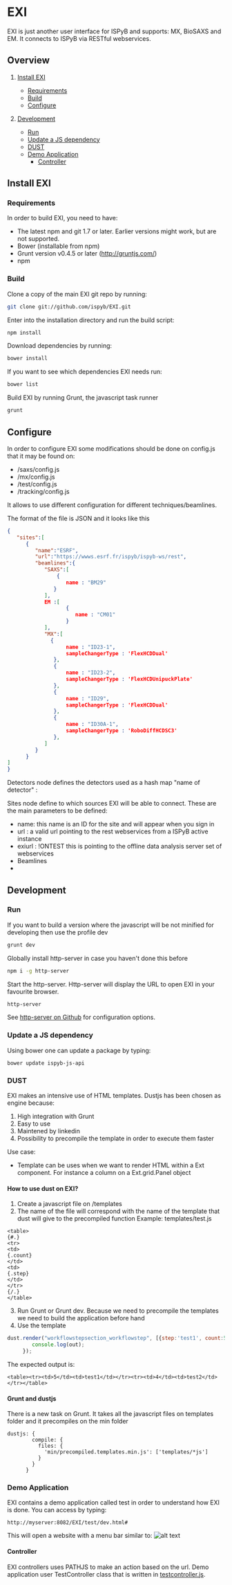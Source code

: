 # 
# EXI

EXI is just another user interface for ISPyB and supports: MX, BioSAXS and EM. It connects to ISPyB via RESTful webservices.



## Overview
1. [Install EXI](#install-exi)
    * [Requirements](#requirements)
    * [Build](#build)
    * [Configure](#configure)
    
2. [Development](#development)  
    * [Run](#run)
    * [Update a JS dependency](#update-a-js-dependency)
    * [DUST](#dust)
    * [Demo Application](#demo-application)
         * [Controller](#controller)


## Install EXI
### Requirements

In order to build EXI, you need to have:
- The latest npm and git 1.7 or later. Earlier versions might work, but are not supported. 
- Bower (installable from npm)
- Grunt version v0.4.5 or later (http://gruntjs.com/)
- npm


### Build

Clone a copy of the main EXI git repo by running:

```bash
git clone git://github.com/ispyb/EXI.git
```

Enter into the installation directory and run the build script:

```bash
npm install
```

Download dependencies by running:

```bash
bower install
```

If you want to see which dependencies EXI needs run:
```bash
bower list
```

Build EXI by running Grunt, the javascript task runner

```bash
grunt
```


## Configure

In order to configure EXI some modifications should be done on config.js that it may be found on:
* /saxs/config.js 
* /mx/config.js
* /test/config.js
* /tracking/config.js

It allows to use different configuration for different techniques/beamlines.

The format of the file is JSON and it looks like this

```json
{
   "sites":[
      {
         "name":"ESRF",
         "url":"https://wwws.esrf.fr/ispyb/ispyb-ws/rest",
         "beamlines":{
            "SAXS":[
                { 
                   name : "BM29"                   
               }
            ], 
            EM :[
                   { 
                      name : "CM01"
                   }
            ],
            "MX":[
              { 
                   name : "ID23-1",
                   sampleChangerType : 'FlexHCDDual'
               },
               { 
                   name : "ID23-2",
                   sampleChangerType : 'FlexHCDUnipuckPlate'
               },
               { 
                   name : "ID29",
                   sampleChangerType : 'FlexHCDDual'
               },
               { 
                   name : "ID30A-1",
                   sampleChangerType : 'RoboDiffHCDSC3'
               },
            ]
         }
      }
]
}
```

Detectors node defines the detectors used as a hash map "name of detector" : <Properties>

Sites node define to which sources EXI will be able to connect. These are the main parameters to be defined:
* name: this name is an ID for the site and will appear when you sign in
* url : a valid url pointing to the rest webservices from a ISPyB active instance
* exiurl : !ONTEST this is pointing to the offline data analysis server set of webservices
* Beamlines
* 

## Development
### Run
If you want to build a version where the javascript will be not minified for developing then use the profile dev

```bash
grunt dev
```
Globally install http-server in case you haven't done this before
```bash
npm i -g http-server
```

Start the http-server.  Http-server will display the URL to open EXI in your favourite browser.
```bash
http-server
```

See [http-server on Github](https://github.com/indexzero/http-server) for configuration options.

### Update a JS dependency


Using bower one can update a package by typing:
```
bower update ispyb-js-api
```


### DUST

EXI makes an intensive use of HTML templates. Dustjs has been chosen as engine because:
1. High integration with Grunt
2. Easy to use
3. Maintened by linkedin
4. Possibility to precompile the template in order to execute them faster


Use case:
- Template can be uses when we want to render HTML within a Ext component. For instance a column on a Ext.grid.Panel object

#### How to use dust on EXI?
1. Create a javascript file on  /templates
2. The name of the file will correspond with the name of the template that dust will give to the precompiled function
Example: templates/test.js
```
<table>
{#.}
<tr>
<td>
{.count}
</td>
<td>
{.step}
</td>
</tr>
{/.}
</table>
```

3. Run Grunt or Grunt dev. Because we need to precompile the templates we need to build the application before hand
4. Use the template
```javascript
dust.render("workflowstepsection_workflowstep", [{step:'test1', count:5},{step:'test2', count:4},], function(err, out){
		console.log(out);
     });

```

The expected output is:
```
<table><tr><td>5</td><td>test1</td></tr><tr><td>4</td><td>test2</td></tr></table>
```

#### Grunt and dustjs

There is a new task on Grunt. It takes all the javascript files on templates folder and it precompiles on the min folder
```
dustjs: {
	    compile: {
	      files: {
	        'min/precompiled.templates.min.js': ['templates/*js']
	      }
	    }
	  }
```

### Demo Application

EXI contains a demo application called test in order to understand how EXI is done. You can access by typing:
```
http://myserver:8082/EXI/test/dev.html#
```
This will open a website with a menu bar similar to:
![alt text](https://raw.githubusercontent.com/antolinos/EXI/issue_347/readme/example-menu.png "Test App")


#### Controller

EXI controllers uses PATHJS to make an action based on the url. Demo application user TestController class that is written in  [testcontroller.js](https://github.com/antolinos/EXI/blob/issue_347/js/test/controller/testcontroller.js).



 
